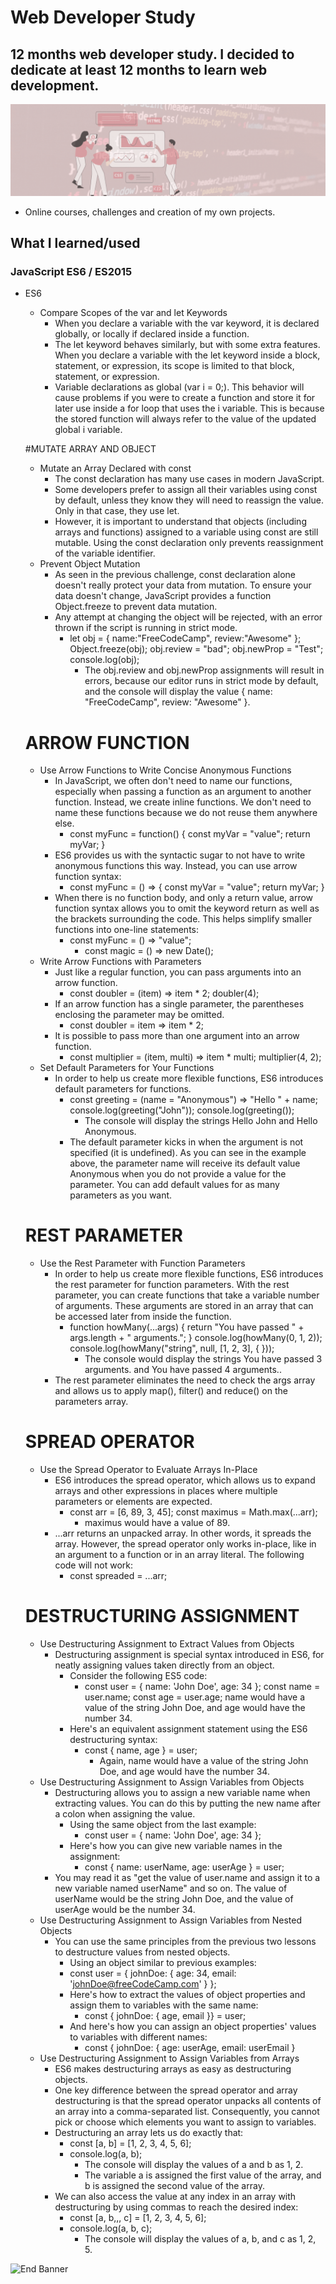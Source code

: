 # Web Developer Study
## 12 months web developer study. I decided to dedicate at least 12 months to learn web development.

![Begin Banner](Documentation/top-1200x350.gif)

* Online courses, challenges and creation of my own projects.

## What I learned/used 
### JavaScript ES6 / ES2015
* ES6
    * Compare Scopes of the var and let Keywords
        * When you declare a variable with the var keyword, it is declared globally, or locally if declared inside a function.
        * The let keyword behaves similarly, but with some extra features. When you declare a variable with the let keyword inside a block, statement, or expression, its scope is limited to that block, statement, or expression.
        * Variable declarations as global (var i = 0;). This behavior will cause problems if you were to create a function and store it for later use inside a for loop that uses the i variable. This is because the stored function will always refer to the value of the updated global i variable.
    
    #MUTATE ARRAY AND OBJECT
    * Mutate an Array Declared with const
        * The const declaration has many use cases in modern JavaScript.
        * Some developers prefer to assign all their variables using const by default, unless they know they will need to reassign the value. Only in that case, they use let.
        * However, it is important to understand that objects (including arrays and functions) assigned to a variable using const are still mutable. Using the const declaration only prevents reassignment of the variable identifier.
    * Prevent Object Mutation
        * As seen in the previous challenge, const declaration alone doesn't really protect your data from mutation. To ensure your data doesn't change, JavaScript provides a function Object.freeze to prevent data mutation.
        * Any attempt at changing the object will be rejected, with an error thrown if the script is running in strict mode.
            * let obj = {
                name:"FreeCodeCamp",
                review:"Awesome"
              };
              Object.freeze(obj);
              obj.review = "bad";
              obj.newProp = "Test";
              console.log(obj);
                * The obj.review and obj.newProp assignments will result in errors, because our editor runs in strict mode by default, and the console will display the value { name: "FreeCodeCamp", review: "Awesome" }.

    # ARROW FUNCTION
    * Use Arrow Functions to Write Concise Anonymous Functions
        * In JavaScript, we often don't need to name our functions, especially when passing a function as an argument to another function. Instead, we create inline functions. We don't need to name these functions because we do not reuse them anywhere else.
            * const myFunc = function() {
                const myVar = "value";
                return myVar;
            }
        * ES6 provides us with the syntactic sugar to not have to write anonymous functions this way. Instead, you can use arrow function syntax:
            * const myFunc = () => {
              const myVar = "value";
              return myVar;
            }
        * When there is no function body, and only a return value, arrow function syntax allows you to omit the keyword return as well as the brackets surrounding the code. This helps simplify smaller functions into one-line statements:
            * const myFunc = () => "value";
                * const magic = () => new Date();
    * Write Arrow Functions with Parameters
        * Just like a regular function, you can pass arguments into an arrow function.
            * const doubler = (item) => item * 2;
                doubler(4);
        * If an arrow function has a single parameter, the parentheses enclosing the parameter may be omitted.
            * const doubler = item => item * 2;
        * It is possible to pass more than one argument into an arrow function.
           * const multiplier = (item, multi) => item * multi;
              multiplier(4, 2);
    * Set Default Parameters for Your Functions
        * In order to help us create more flexible functions, ES6 introduces default parameters for functions.
            * const greeting = (name = "Anonymous") => "Hello " + name;
              console.log(greeting("John"));
              console.log(greeting());
                * The console will display the strings Hello John and Hello Anonymous.
            * The default parameter kicks in when the argument is not specified (it is undefined). As you can see in the example above, the parameter name will receive its default value Anonymous when you do not provide a value for the parameter. You can add default values for as many parameters as you want.

    # REST PARAMETER
    * Use the Rest Parameter with Function Parameters
        * In order to help us create more flexible functions, ES6 introduces the rest parameter for function parameters. With the rest parameter, you can create functions that take a variable number of arguments. These arguments are stored in an array that can be accessed later from inside the function.
            * function howMany(...args) {
                return "You have passed " + args.length + " arguments.";
              }
              console.log(howMany(0, 1, 2));
              console.log(howMany("string", null, [1, 2, 3], { }));
                * The console would display the strings You have passed 3 arguments. and You have passed 4 arguments..
        * The rest parameter eliminates the need to check the args array and allows us to apply map(), filter() and reduce() on the parameters array.

    # SPREAD OPERATOR    
    * Use the Spread Operator to Evaluate Arrays In-Place
        * ES6 introduces the spread operator, which allows us to expand arrays and other expressions in places where multiple parameters or elements are expected.
            * const arr = [6, 89, 3, 45];
              const maximus = Math.max(...arr);
                * maximus would have a value of 89.
        * ...arr returns an unpacked array. In other words, it spreads the array. However, the spread operator only works in-place, like in an argument to a function or in an array literal. The following code will not work:
            * const spreaded = ...arr;
    
    # DESTRUCTURING ASSIGNMENT
    * Use Destructuring Assignment to Extract Values from Objects
        * Destructuring assignment is special syntax introduced in ES6, for neatly assigning values taken directly from an object.
            * Consider the following ES5 code:
                * const user = { name: 'John Doe', age: 34 };
                  const name = user.name;
                  const age = user.age;
                  name would have a value of the string John Doe, and age would have the number 34.
            * Here's an equivalent assignment statement using the ES6 destructuring syntax:
                * const { name, age } = user;
                    * Again, name would have a value of the string John Doe, and age would have the number 34.
    * Use Destructuring Assignment to Assign Variables from Objects
        * Destructuring allows you to assign a new variable name when extracting values. You can do this by putting the new name after a colon when assigning the value.
            * Using the same object from the last example:
                * const user = { name: 'John Doe', age: 34 };
            * Here's how you can give new variable names in the assignment:
                * const { name: userName, age: userAge } = user;
        * You may read it as "get the value of user.name and assign it to a new variable named userName" and so on. The value of userName would be the string John Doe, and the value of userAge would be the number 34.
    * Use Destructuring Assignment to Assign Variables from Nested Objects
        * You can use the same principles from the previous two lessons to destructure values from nested objects.
            * Using an object similar to previous examples:
            * const user = {
                johnDoe: { 
                  age: 34,
                  email: 'johnDoe@freeCodeCamp.com'
                }
              };
            * Here's how to extract the values of object properties and assign them to variables with the same name:
                * const { johnDoe: { age, email }} = user;
            * And here's how you can assign an object properties' values to variables with different names:
                * const { johnDoe: { age: userAge, email: userEmail }
    * Use Destructuring Assignment to Assign Variables from Arrays
        * ES6 makes destructuring arrays as easy as destructuring objects.
        * One key difference between the spread operator and array destructuring is that the spread operator unpacks all contents of an array into a comma-separated list. Consequently, you cannot pick or choose which elements you want to assign to variables.
        * Destructuring an array lets us do exactly that:
            * const [a, b] = [1, 2, 3, 4, 5, 6];
            * console.log(a, b);
                * The console will display the values of a and b as 1, 2.
                * The variable a is assigned the first value of the array, and b is assigned the second value of the array.
        * We can also access the value at any index in an array with destructuring by using commas to reach the desired index:
            * const [a, b,,, c] = [1, 2, 3, 4, 5, 6];
            * console.log(a, b, c);
                * The console will display the values of a, b, and c as 1, 2, 5.
                

![End Banner](Documentation/botton-1200x350.gif)